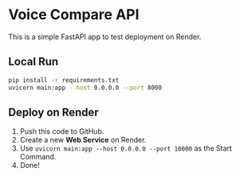 # Voice Compare API

This is a simple FastAPI app to test deployment on Render.

## Local Run
```bash
pip install -r requirements.txt
uvicorn main:app --host 0.0.0.0 --port 8000
```

## Deploy on Render
1. Push this code to GitHub.
2. Create a new **Web Service** on Render.
3. Use `uvicorn main:app --host 0.0.0.0 --port 10000` as the Start Command.
4. Done!
```


